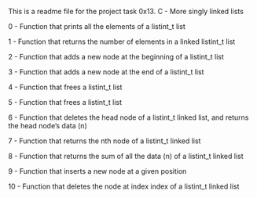 This is a readme file for the project task 0x13. C - More singly linked lists

0 - Function that prints all the elements of a listint_t list 

1 - Function that returns the number of elements in a linked listint_t list

2 - Function that adds a new node at the beginning of a listint_t list

3 - Function that adds a new node at the end of a listint_t list

4 - Function that frees a listint_t list

5 - Function that frees a listint_t list

6 - Function that deletes the head node of a listint_t linked list, and returns the head node’s data (n)

7 - Function that returns the nth node of a listint_t linked list

8 - Function that returns the sum of all the data (n) of a listint_t linked list

9 - Function that inserts a new node at a given position

10 - Function that deletes the node at index index of a listint_t linked list
